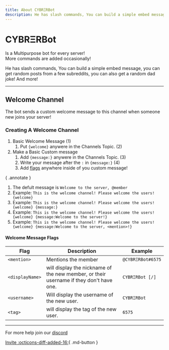 ```yaml
---
title: About CYBRΞRBot
description: He has slash commands, You can build a simple embed message, you can get random posts from a few subreddits, you can also get a random dad joke! And more!
---
```


[discord]: https://discord.gg/Bm6fMsA
[invite]: https://discord.com/oauth2/authorize?client_id=745786473554378832&permissions=8&scope=bot%20applications.commands
[flags]: #welcome-message-flags

# CYBRΞRBot
Is a Multipurpose bot for every server!<br>
More commands are added occasionally!<br>

He has slash commands, You can build a simple embed message, you can get random posts from a few subreddits, you can also get a random dad joke! And more!

---


## Welcome Channel
The bot sends a custom welcome message to this channel when someone new joins your server!

### Creating A Welcome Channel
1. Basic Welcome Message (1)
   1. Put `{welcome}` anywere in the Channels Topic. (2)
2. Make a Basic Custom message
   1. Add `{message:}` anywere in the Channels Topic. (3)
   2. Write your message after the `:` in `{message:}` (4)
   3. Add [flags] anywhere inside of you custom message!
   

{ .annotate }
1.  The defult message is `Welcome to the server, @member`
2.  Example: `This is the welcome channel! Please welcome the users! {welcome}`
3.  Example: `This is the welcome channel! Please welcome the users! {welcome} {message:}`
4.  Example: `This is the welcome channel! Please welcome the users!{welcome} {message:Welcome to the server!}`
5.  Example: `This is the welcome channel! Please welcome the users!{welcome} {message:Welcome to the server, <mention>!}`


#### Welcome Message Flags
| Flag        | Description                          | Example     |
| ----------- | ------------------------------------ | ----------- |
| `<mention>` | Mentions the member                  |`@CYBRΞRBot#6575`|
|`<displayName>`|  will display the nickname of the new member, or their username if they don't have one. | `CYBRΞRBot [/]` |
| `<username>`    |  Will display the username of the new user. | `CYBRΞRBot` |
| `<tag>`    |   will display the tag of the new user. | `6575` |
---


For more help join our [discord]

[Invite :octicons-diff-added-16:](https://discord.com/oauth2/authorize?client_id=745786473554378832&permissions=8&scope=bot%20applications.commands){ .md-button }
